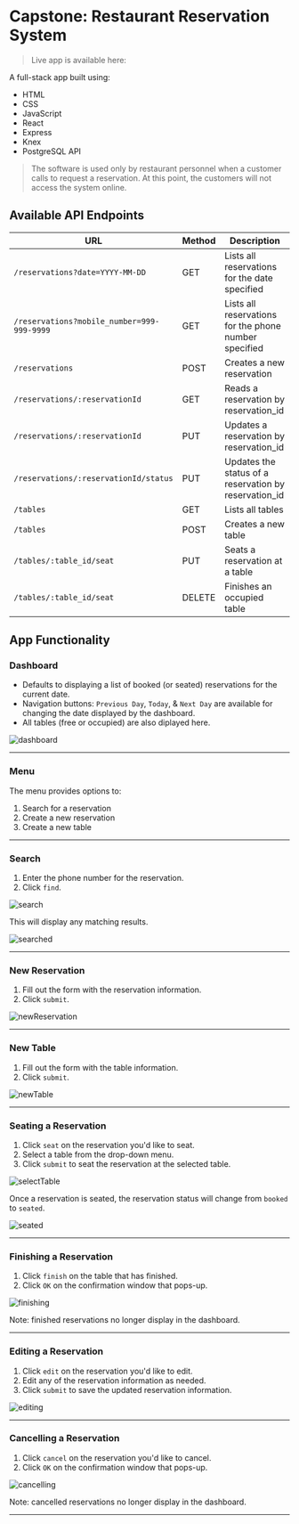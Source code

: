 # Capstone: Restaurant Reservation System


> Live app is available here:  

A full-stack app built using:
- HTML
- CSS
- JavaScript
- React
- Express
- Knex
- PostgreSQL API

> The software is used only by restaurant personnel when a customer calls to request a reservation.
> At this point, the customers will not access the system online.


## Available API Endpoints

| URL | Method | Description |
| ---------------- | ----- | ---------------------------------------------------------------- |
| `/reservations?date=YYYY-MM-DD` | GET | Lists all reservations for the date specified |
| `/reservations?mobile_number=999-999-9999` | GET | Lists all reservations for the phone number specified |
| `/reservations` | POST | Creates a new reservation |
| `/reservations/:reservationId` | GET | Reads a reservation by reservation_id |
| `/reservations/:reservationId` | PUT | Updates a reservation by reservation_id |
| `/reservations/:reservationId/status` | PUT | Updates the status of a reservation by reservation_id  |
| `/tables` | GET | Lists all tables |
| `/tables` | POST | Creates a new table |
| `/tables/:table_id/seat` | PUT | Seats a reservation at a table |
| `/tables/:table_id/seat` | DELETE | Finishes an occupied table |

## App Functionality

### Dashboard

- Defaults to displaying a list of booked (or seated) reservations for the current date.  
- Navigation buttons: `Previous Day`, `Today`, & `Next Day` are available for changing the date displayed by the dashboard.
- All tables (free or occupied) are also diplayed here.

![dashboard](./front-end/.screenshots/Dashboard.png)

---

### Menu

The menu provides options to:
1. Search for a reservation
2. Create a new reservation 
3. Create a new table

---

### Search

1. Enter the phone number for the reservation.
1. Click `find`.

![search](./front-end/.screenshots/searchBefore.png)

This will display any matching results.

![searched](./front-end/.screenshots/searchAfter.png)

---

### New Reservation

1. Fill out the form with the reservation information.
1. Click `submit`.

![newReservation](./front-end/.screenshots/MakeReservation.png)

---

### New Table

1. Fill out the form with the table information.
1. Click `submit`.

![newTable](./front-end/.screenshots/makeATable.png)

---

### Seating a Reservation

1. Click `seat` on the reservation you'd like to seat.
1. Select a table from the drop-down menu.
1. Click `submit` to seat the reservation at the selected table.

![selectTable](./front-end/.screenshots/seatingPage.png)

Once a reservation is seated, the reservation status will change from `booked` to `seated`.

![seated](./front-end/.screenshots/seatSubmit.png)

---

### Finishing a Reservation

1. Click `finish` on the table that has finished.
1. Click `OK` on the confirmation window that pops-up.

![finishing](./front-end/.screenshots/finishedTable.png)

Note: finished reservations no longer display in the dashboard.

---

### Editing a Reservation

1. Click `edit` on the reservation you'd like to edit.
1. Edit any of the reservation information as needed.
1. Click `submit` to save the updated reservation information.

![editing](./front-end/.screenshots/editReservation.png)

---

### Cancelling a Reservation

1. Click `cancel` on the reservation you'd like to cancel.
1. Click `OK` on the confirmation window that pops-up.

![cancelling](./front-end/.screenshots/cancelReservation.png)

Note: cancelled reservations no longer display in the dashboard.

---


